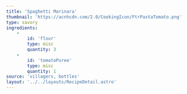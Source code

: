 ```yaml
---
title: 'Spaghetti Marinara'
thumbnail: 'https://acnhcdn.com/2.0/CookingIcon/FtrPastaTomato.png'
type: savory
ingredients:
	-
		id: 'flour'
		type: misc
		quantity: 3
	-
		id: 'tomatoPuree'
		type: misc
		quantity: 1
source: 'villagers, bottles'
layout: '../../layouts/RecipeDetail.astro'
---
```

